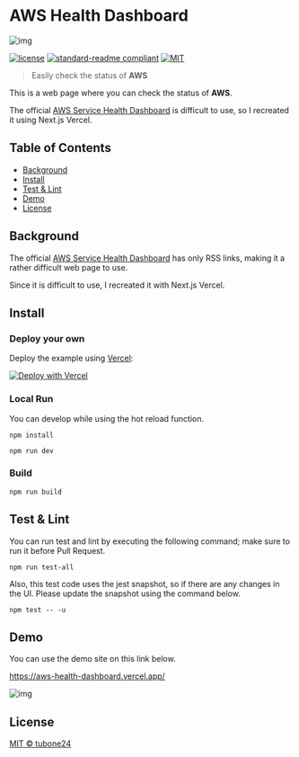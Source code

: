 # AWS Health Dashboard

![img](https://i.imgur.com/AoeQGrV.png)

[![license](https://img.shields.io/github/license/tubone24/aws-health-dashboard.svg)](LICENSE)
[![standard-readme compliant](https://img.shields.io/badge/readme%20style-standard-brightgreen.svg?style=flat-square)](https://github.com/RichardLitt/standard-readme)
[![MIT](https://img.shields.io/badge/PRs-welcome-brightgreen.svg?style=flat-square)](http://makeapullrequest.com)

> Easily check the status of **AWS**

This is a web page where you can check the status of **AWS**.

The official [AWS Service Health Dashboard](https://status.aws.amazon.com/) is difficult to use, so I recreated it using Next.js Vercel.

## Table of Contents

- [Background](#background)
- [Install](#install)
- [Test & Lint](#test--lint)
- [Demo](#demo)
- [License](#license)

## Background

The official [AWS Service Health Dashboard](https://status.aws.amazon.com/) has only RSS links, making it a rather difficult web page to use.

Since it is difficult to use, I recreated it with Next.js Vercel.

## Install

### Deploy your own

Deploy the example using [Vercel](https://vercel.com):

[![Deploy with Vercel](https://vercel.com/button)](https://vercel.com/new/git/external?repository-url=https://github.com/tubone24/aws-health-dashboard&project-name=aws-health-dashboard&repository-name=aws-health-dashboard)

### Local Run

You can develop while using the hot reload function.

```
npm install

npm run dev
```

### Build

```
npm run build
```

## Test & Lint

You can run test and lint by executing the following command; make sure to run it before Pull Request.

```
npm run test-all
```

Also, this test code uses the jest snapshot, so if there are any changes in the UI.
Please update the snapshot using the command below.

```
npm test -- -u
```

## Demo

You can use the demo site on this link below.

<https://aws-health-dashboard.vercel.app/>

![img](https://i.imgur.com/XblRysI.png)

## License

[MIT © tubone24](LICENSE)

